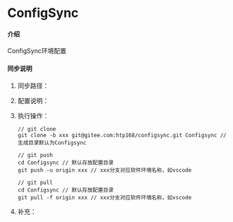 ﻿# ConfigSync

#### 介绍
ConfigSync环境配置

#### 同步说明

1.  同步路径：

2.  配置说明：

3.  执行操作：
    ```git
    // git clone
    git clone -b xxx git@gitee.com:htp168/configsync.git Configsync // 生成目录默认为Configsync
    
    // git push
    cd Configsync // 默认存放配置目录
    git push -u origin xxx // xxx分支对应软件环境名称，如vscode
    
    // git pull
    cd Configsync // 默认存放配置目录
    git pull -f origin xxx // xxx分支对应软件环境名称，如vscode
    
    ```

4.  补充：
